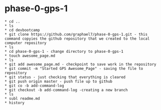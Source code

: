 # phase-0-gps-1
	* cd ..
    * ls
    * cd devbootcamp
    * git clone https://github.com/graphael7/phase-0-gps-1.git - this command copyies the github repository that we created to the local computer repository
    * ls
    * cd phase-0-gps-1 - change directory to phase-0-gps-1
    * touch awesome_page.md
    * ls
    * git add awesome_page.md - checkpoint to save work in the repository
    * git commit -m "Started GPS Awesome_Page" - saving the file to repository
    * git status - just checking that everything is cleared
    * git push origin master - push file up to github
    * git co -b add-command-log
    * git checkout -b add-command-log -creating a new branch
    * ls
    * subl readme.md
    * history